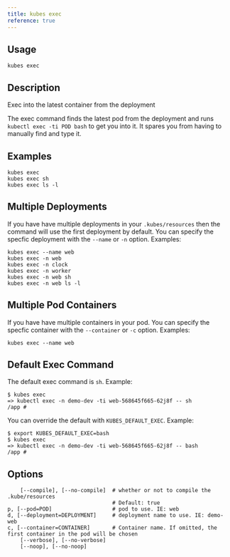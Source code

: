 ```yaml
---
title: kubes exec
reference: true
---
```


## Usage

    kubes exec

## Description

Exec into the latest container from the deployment

The exec command finds the latest pod from the deployment and runs `kubectl exec -ti POD bash` to get you into it. It spares you from having to manually find and type it.

## Examples

    kubes exec
    kubes exec sh
    kubes exec ls -l

## Multiple Deployments

If you have have multiple deployments in your `.kubes/resources` then the command will use the first deployment by default. You can specify the specfic deployment with the `--name` or `-n` option.  Examples:

    kubes exec --name web
    kubes exec -n web
    kubes exec -n clock
    kubes exec -n worker
    kubes exec -n web sh
    kubes exec -n web ls -l

## Multiple Pod Containers

If you have have multiple containers in your pod. You can specify the specfic container with the `--container` or `-c` option.  Examples:

    kubes exec --name web

## Default Exec Command

The default exec command is `sh`.  Example:

    $ kubes exec
    => kubectl exec -n demo-dev -ti web-568645f665-62j8f -- sh
    /app #

You can override the default with `KUBES_DEFAULT_EXEC`.  Example:

    $ export KUBES_DEFAULT_EXEC=bash
    $ kubes exec
    => kubectl exec -n demo-dev -ti web-568645f665-62j8f -- bash
    /app #


## Options

```
    [--compile], [--no-compile]  # whether or not to compile the .kube/resources
                                 # Default: true
p, [--pod=POD]                   # pod to use. IE: web
d, [--deployment=DEPLOYMENT]     # deployment name to use. IE: demo-web
c, [--container=CONTAINER]       # Container name. If omitted, the first container in the pod will be chosen
    [--verbose], [--no-verbose]  
    [--noop], [--no-noop]        
```

